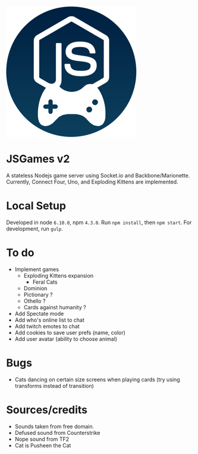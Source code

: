![JSGames v2](./static/images/logo.png "JSGames v2")

# JSGames v2
A stateless Nodejs game server using Socket.io and Backbone/Marionette.
Currently, Connect Four, Uno, and Exploding Kittens are implemented.

# Local Setup
Developed in node `6.10.0`, npm `4.3.0`.
Run `npm install`, then `npm start`.
For development, run `gulp`.

# To do
- Implement games
  - Exploding Kittens expansion
    - Feral Cats
  - Dominion
  - Pictionary ?
  - Othello ?
  - Cards against humanity ?
- Add Spectate mode
- Add who's online list to chat
- Add twitch emotes to chat
- Add cookies to save user prefs (name, color)
- Add user avatar (ability to choose animal)

# Bugs
- Cats dancing on certain size screens when playing cards (try using transforms instead of transition)

# Sources/credits
- Sounds taken from free domain.
- Defused sound from Counterstrike
- Nope sound from TF2
- Cat is Pusheen the Cat

